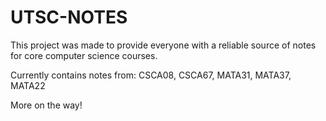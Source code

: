 # UTSC-NOTES
This project was made to provide everyone with a reliable source of notes for core computer science courses.

Currently contains notes from: CSCA08, CSCA67, MATA31, MATA37, MATA22

More on the way!
